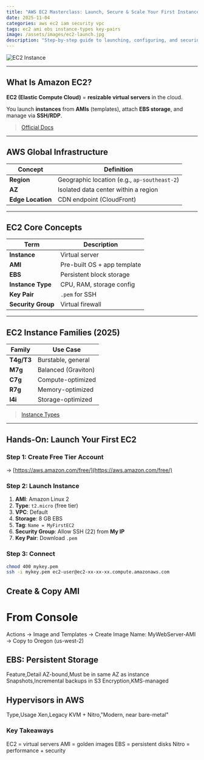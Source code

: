 ```yaml
---
title: "AWS EC2 Masterclass: Launch, Secure & Scale Your First Instance"
date: 2025-11-04
categories: aws ec2 iam security vpc
tags: ec2 ami ebs instance-types key-pairs
image: /assets/images/ec2-launch.jpg
description: "Step-by-step guide to launching, configuring, and securing EC2 instances. Learn AMIs, instance types, EBS, key pairs, and the Nitro System."
---
```


![EC2 Instance](/assets/images/ec2-dashboard.png)

---

## What Is Amazon EC2?

**EC2 (Elastic Compute Cloud)** = **resizable virtual servers** in the cloud.

You launch **instances** from **AMIs** (templates), attach **EBS storage**, and manage via **SSH/RDP**.

> [Official Docs](https://docs.aws.amazon.com/AWSEC2/latest/UserGuide/concepts.html)

---

## AWS Global Infrastructure

| Concept | Definition |
|--------|------------|
| **Region** | Geographic location (e.g., `ap-southeast-2`) |
| **AZ** | Isolated data center within a region |
| **Edge Location** | CDN endpoint (CloudFront) |

---

## EC2 Core Concepts

| Term | Description |
|------|-----------|
| **Instance** | Virtual server |
| **AMI** | Pre-built OS + app template |
| **EBS** | Persistent block storage |
| **Instance Type** | CPU, RAM, storage config |
| **Key Pair** | `.pem` for SSH |
| **Security Group** | Virtual firewall |

---

## EC2 Instance Families (2025)

| Family | Use Case |
|-------|----------|
| **T4g/T3** | Burstable, general |
| **M7g** | Balanced (Graviton) |
| **C7g** | Compute-optimized |
| **R7g** | Memory-optimized |
| **I4i** | Storage-optimized |

> [Instance Types](https://aws.amazon.com/ec2/instance-types/)

---

## Hands-On: Launch Your First EC2

### Step 1: Create Free Tier Account
→ [https://aws.amazon.com/free/](https://aws.amazon.com/free/)

### Step 2: Launch Instance
1. **AMI**: Amazon Linux 2
2. **Type**: `t2.micro` (free tier)
3. **VPC**: Default
4. **Storage**: 8 GB EBS
5. **Tag**: `Name = MyFirstEC2`
6. **Security Group**: Allow SSH (22) from **My IP**
7. **Key Pair**: Download `.pem`

### Step 3: Connect
```bash
chmod 400 mykey.pem
ssh -i mykey.pem ec2-user@ec2-xx-xx-xx.compute.amazonaws.com
```

## Create & Copy AMI
# From Console
Actions → Image and Templates → Create Image
Name: MyWebServer-AMI
→ Copy to Oregon (us-west-2)

## EBS: Persistent Storage
Feature,Detail
AZ-bound,Must be in same AZ as instance
Snapshots,Incremental backups in S3
Encryption,KMS-managed

## Hypervisors in AWS
Type,Usage
Xen,Legacy
KVM + Nitro,"Modern, near bare-metal"

### Key Takeaways

EC2 = virtual servers
AMI = golden images
EBS = persistent disks
Nitro = performance + security

